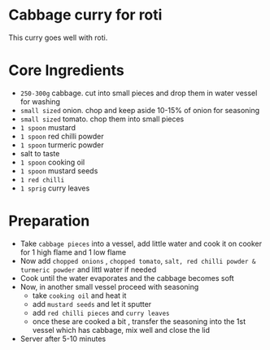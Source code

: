 # Cabbage curry for roti
This curry goes well with roti.

# Core Ingredients
- `250-300g` cabbage. cut into small pieces and drop them in water vessel for washing
- `small sized` onion. chop and keep aside 10-15% of onion for seasoning
- `small sized` tomato. chop them into small pieces
- `1 spoon` mustard
- `1 spoon` red chilli powder
- `1 spoon` turmeric powder
-  salt to taste
-  `1 spoon` cooking oil
-  `1 spoon` mustard seeds
-  `1 red chilli`
-  `1 sprig` curry leaves

# Preparation
- Take `cabbage pieces` into a vessel, add little water and cook it on cooker for 1 high flame and 1 low flame
- Now add `chopped onions` , `chopped tomato`, `salt, red chilli powder & turmeric powder` and littl water if needed
- Cook until the water evaporates and the cabbage becomes soft
- Now, in another small vessel proceed with seasoning
   - take `cooking oil` and heat it
   - add `mustard seeds` and let it sputter
   - add `red chilli pieces` and `curry leaves`
   - once these are cooked a bit , transfer the seasoning into the 1st vessel which has cabbage, mix well and close the lid
- Server after 5-10 minutes     
